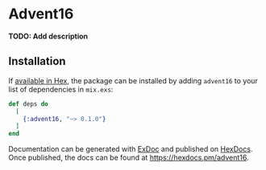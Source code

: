 # Advent16

**TODO: Add description**

## Installation

If [available in Hex](https://hex.pm/docs/publish), the package can be installed
by adding `advent16` to your list of dependencies in `mix.exs`:

```elixir
def deps do
  [
    {:advent16, "~> 0.1.0"}
  ]
end
```

Documentation can be generated with [ExDoc](https://github.com/elixir-lang/ex_doc)
and published on [HexDocs](https://hexdocs.pm). Once published, the docs can
be found at <https://hexdocs.pm/advent16>.

